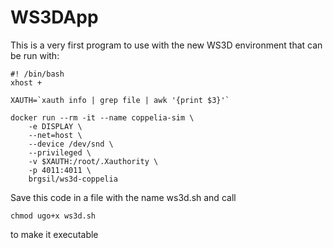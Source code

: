 # WS3DApp

This is a very first program to use with the new WS3D environment that can be run with:

```
#! /bin/bash
xhost +

XAUTH=`xauth info | grep file | awk '{print $3}'`

docker run --rm -it --name coppelia-sim \
    -e DISPLAY \
    --net=host \
    --device /dev/snd \
    --privileged \
    -v $XAUTH:/root/.Xauthority \
    -p 4011:4011 \
    brgsil/ws3d-coppelia
```

Save this code in a file with the name ws3d.sh and call

```
chmod ugo+x ws3d.sh
```
to make it executable
